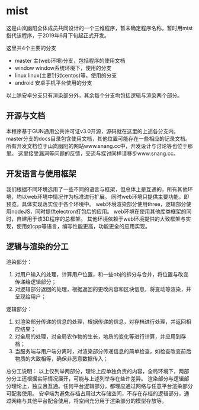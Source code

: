# mist
这是山岚幽阳全体成员共同设计的一个三维程序，暂未确定程序名称，暂时用mist指代该程序，于2019年6月下旬起正式开发。
 
 这里共4个主要的分支
 - master  主(web环境)分支，包括程序的使用文档
 - window  window系统环境下，使用的分支
 - linux   linux(主要针对centos)等，使用的分支
 - android 安卓手机平台使用的分支
 
 以上除安卓分支只有渲染部分外，其余每个分支均包括逻辑与渲染两个部分。
 
 ## 开源与文档
 本程序基于GUN通用公共许可证v3.0开源，源码就在这里的上述各分支内。
 master分支的docs目录包含使用文档，其他位置可能存在一些相应的记录文档。
 所有开发文档位于山岚幽阳的网站www.snang.cc中，开发设计与讨论等也位于那里。
 这里接受漏洞等问题的反馈，交流与探讨同样请移步www.snang.cc。
 
 ## 开发语言与使用框架
 我们根据不同环境选用了一些不同的语言与框架，但总体上是互通的，所有其他环境，均以web环境中情况作为标准进行扩展。
 同时web环境只提供主要功能，即预览。具体实现落实位于各个环境中。
 web环境渲染部分使用three，逻辑部分使用nodeJS，同时提供electron打包后的应用。
 web环境在使用其他库类框架的同时，自建用于该3D程序的总框架。
 其他环境依赖于web环境提供的大致框架与实现，使用如cpp等语言，编写性能更高，功能更全的应用实现。
 
 ## 逻辑与渲染的分工
 渲染部分：
 1. 对用户输入的处理，计算用户位置，和一些obj的拆分与合并，将位置与改变传递给逻辑部分；
 2. 对逻辑部分返回的处理，根据返回的更改内容和区块信息，将变动等渲染，并呈现给用户；
 
 逻辑部分：
 1. 对渲染部分传递的信息的处理，根据传递的信息，对存档进行处理，并返回相应结果；
 2. 对全局的处理，对全局农作物的生长，地质的变化等进行计算，并应用到存档；
 3. 当服务端与用户端分离时，对渲染部分传递信息的简单检查，如检查改变前后物质的大致相等，确保非恶意数据传入；
 
 总分工说明：
 以上仅列举两部分，理论上应单独负责的内容，全局环境下，两部分分工还根据实际情况展开，可能与上述列举存在些许差异。
 渲染部分与逻辑部分理论上，独立且互通。任何平台逻辑部分，都理应通过网络与任意平台渲染部分可配套使用。
 安卓端为避免存档占用过大存储空间，不存在存档的逻辑部分，通过网络与其他平台配合使用，将空间充分用于渲染部分的模型存放等。
